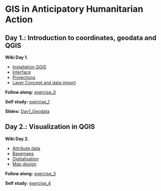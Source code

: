 # GIS in Anticipatory Humanitarian Action

## Day 1.: Introduction to coordinates, geodata and QGIS 

**Wiki Day 1.**

- [Installation QGIS](https://gitlab.com/Alec-SE/gis-in-anticipatory-humanitarian-action/-/wikis/installation-qgis)
- [Interface](https://gitlab.com/Alec-SE/gis-in-anticipatory-humanitarian-action/-/wikis/interface)
- [Projections](https://gitlab.com/Alec-SE/gis-in-anticipatory-humanitarian-action/-/wikis/projections)
- [Layer Concept and data import](https://gitlab.com/Alec-SE/gis-in-anticipatory-humanitarian-action/-/wikis/layer-concept)

**Follow along:** [exercise_0](https://gitlab.com/Alec-SE/gis-in-anticipatory-humanitarian-action/-/tree/main/Exercise_0)

**Self study:** [exercise_1](https://gitlab.com/Alec-SE/gis-in-anticipatory-humanitarian-action/-/tree/main/Exercise_1)

**Slides:** [Day1_Geodata](https://gitlab.com/Alec-SE/gis-in-anticipatory-humanitarian-action/-/tree/main/Day1_Geodata.pptx)


## Day 2.: Visualization in QGIS

**Wiki Day 2.**
- [Attribute data](attribute-data)
- [Basemaps](basemaps)
- [Digitalisation](digitalisation)
- [Map design](map-design)

**Follow along:** [exercise_3](https://gitlab.com/Alec-SE/gis-in-anticipatory-humanitarian-action/-/tree/main/Exercise_)

**Self study:** [exercise_4](https://gitlab.com/Alec-SE/gis-in-anticipatory-humanitarian-action/-/tree/main/Exercise_)



